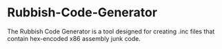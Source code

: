 # Rubbish-Code-Generator
The Rubbish Code Generator is a tool designed for creating .inc files that contain hex-encoded x86 assembly junk code.
